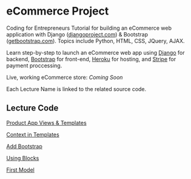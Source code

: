 eCommerce Project
=========

Coding for Entrepreneurs Tutorial for building an eCommerce web application with Django ([djangoproject.com](http://djangoproject.com)) &amp; Bootstrap ([getbootstrap.com](http:getbootstrap.com)). Topics include Python, HTML, CSS, JQuery, AJAX.

Learn step-by-step to launch an eCommerce web app using [Django](http://djangoproject.com) for backend, [Bootstrap](http:getbootstrap.com) for front-end, [Heroku](http://heroku.com) for hosting, and [Stripe](http://stripe.com) for payment proccessing.

Live, working eCommerce store: _Coming Soon_

Each Lecture Name is linked to the related source code.

## Lecture Code
[Product App Views & Templates](../../tree/6e71fc06e0dfc3acac80269a0e1c2ba3e537ef15)

[Context in Templates](../../tree/28a1325278f24b491938878b5001f820f31a51eb)

[Add Bootstrap](../../tree/15d8d3ae7f0c63887f0247a1a69b8cbd25fd794d)

[Using Blocks](../../tree/8d4fea9dbc34518f9762877d2821bc7656703d93)

[First Model](../../tree/cf3b4d413d919655563a1ae71e31c7825c6354a6)


 